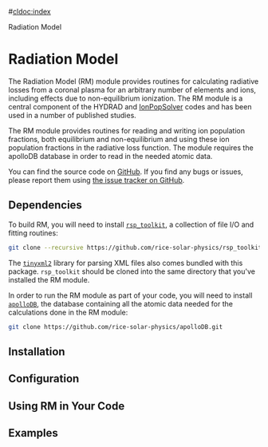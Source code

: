 #<cldoc:index>

Radiation Model

# Radiation Model 

The Radiation Model (RM) module provides routines for calculating radiative losses from a coronal plasma for an arbitrary number of elements and ions, including effects due to non-equilibrium ionization. The RM module is a central component of the HYDRAD and [IonPopSolver](https://github.com/rice-solar-physics/IonPopSolver) codes and has been used in a number of published studies.

The RM module provides routines for reading and writing ion population fractions, both equilibrium and non-equilibrium and using these ion population fractions in the radiative loss function. The module requires the apolloDB database in order to read in the needed atomic data.

You can find the source code on [GitHub](https://github.com/rice-solar-physics/Radiation_Model). If you find any bugs or issues, please report them using [the issue tracker on GitHub](https://github.com/rice-solar-physics/Radiation_Model/issues).

## Dependencies
To build RM, you will need to install [`rsp_toolkit`](https://github.com/rice-solar-physics/rsp_toolkit), a collection of file I/O and fitting routines:
```bash
git clone --recursive https://github.com/rice-solar-physics/rsp_toolkit.git
```
The [`tinyxml2`](https://github.com/leethomason/tinyxml2) library for parsing XML files also comes bundled with this package. `rsp_toolkit` should be cloned into the same directory that you've installed the RM module.

In order to run the RM module as part of your code, you will need to install [`apolloDB`](https://github.com/rice-solar-physics/apolloDB), the database containing all the atomic data needed for the calculations done in the RM module:
```bash
git clone https://github.com/rice-solar-physics/apolloDB.git
```

## Installation

## Configuration

## Using RM in Your Code

## Examples